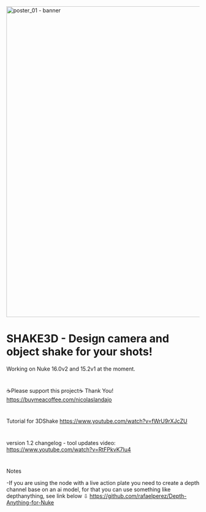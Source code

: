 <img width="1527" height="809" alt="poster_01 - banner" src="https://github.com/user-attachments/assets/cdd30dbc-818e-4ecf-acd8-b209fb51b884" />

# SHAKE3D - Design camera and object shake for your shots!

Working on Nuke 16.0v2 and 15.2v1 at the moment.
#
☕Please support this project☕ Thank You! https://buymeacoffee.com/nicolaslandajo
#
Tutorial for 3DShake https://www.youtube.com/watch?v=fWrU9rXJcZU
#
version 1.2 changelog - tool updates video: https://www.youtube.com/watch?v=RtFPkvK7lu4
#
Notes

-If you are using the node with a live action plate you need to create a depth channel base on an ai model,
for that you can use something like depthanything, see link below ⇩
https://github.com/rafaelperez/Depth-Anything-for-Nuke

